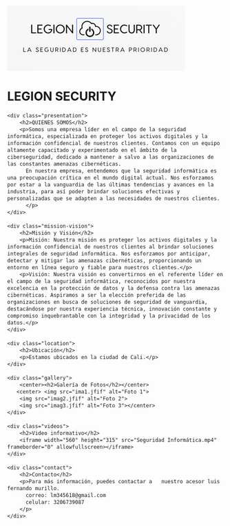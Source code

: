 <html>
<head>
    <title>LEGION SECURITY</title>
    <link rel="stylesheet" href="styles.css">
</head>
<body>
    <div class="logo">
        <img src="LEGION SECURITY.png" alt="LEGION SECURITY">
        <h1>LEGION SECURITY</h1>
    </div>

    <div class="presentation">
        <h2>QUIENES SOMOS</h2>
        <p>Somos una empresa líder en el campo de la seguridad informática, especializada en proteger los activos digitales y la información confidencial de nuestros clientes. Contamos con un equipo altamente capacitado y experimentado en el ámbito de la ciberseguridad, dedicado a mantener a salvo a las organizaciones de las constantes amenazas cibernéticas.
          En nuestra empresa, entendemos que la seguridad informática es una preocupación crítica en el mundo digital actual. Nos esforzamos por estar a la vanguardia de las últimas tendencias y avances en la industria, para así poder brindar soluciones efectivas y personalizadas que se adapten a las necesidades de nuestros clientes.
          </p>
    </div>

    <div class="mission-vision">
        <h2>Misión y Visión</h2>
        <p>Misión: Nuestra misión es proteger los activos digitales y la información confidencial de nuestros clientes al brindar soluciones integrales de seguridad informática. Nos esforzamos por anticipar, detectar y mitigar las amenazas cibernéticas, proporcionando un entorno en línea seguro y fiable para nuestros clientes.</p>
        <p>Visión: Nuestra visión es convertirnos en el referente líder en el campo de la seguridad informática, reconocidos por nuestra excelencia en la protección de datos y la defensa contra las amenazas cibernéticas. Aspiramos a ser la elección preferida de las organizaciones en busca de soluciones de seguridad de vanguardia, destacándose por nuestra experiencia técnica, innovación constante y compromiso inquebrantable con la integridad y la privacidad de los datos.</p>
    </div>

    <div class="location">
        <h2>Ubicación</h2>
        <p>Estamos ubicados en la ciudad de Cali.</p>
    </div>

    <div class="gallery">
        <center><h2>Galería de Fotos</h2></center>
       <center> <img src="ima1.jfif" alt="Foto 1">
        <img src="imag2.jfif" alt="Foto 2">
        <img src="imag3.jfif" alt="Foto 3"></center>
    </div>

    <div class="videos">
        <h2>Video informativo</h2>
        <iframe width="560" height="315" src="Seguridad Informática.mp4" frameborder="0" allowfullscreen></iframe>
    </div>

    <div class="contact">
        <h2>Contacto</h2>
        <p>Para más información, puedes contactar a   nuestro acesor luis fernando murillo.
          correo: lm345618@gmail.com
          celular: 3206739087
        </p>
    </div>
</body>
</html>
